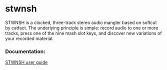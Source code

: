 # stwnsh

STWNSH is a clocked, three-track stereo audio mangler based on softcut by catfact. The underlying principle is simple: record audio to one or more tracks, press one of the nine mash slot keys, and discover new variations of your recorded material.

### Documentation:
[STWNSH user guide](https://github.com/sonocircuit/stwnsh/blob/main/doc/STWNSH%20USER%20GUIDE%20v1.0.0.pdf)


